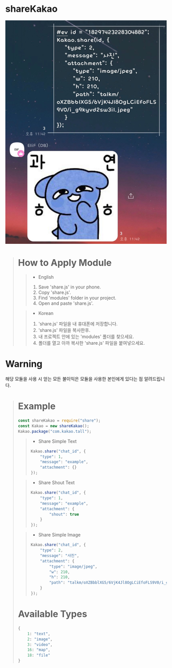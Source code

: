 # shareKakao

![Alt text](0BBF7F9C-07AF-4092-87B7-AA727E2347FB.jpeg)

> # How to Apply Module
> > * English
> > 1. Save 'share.js' in your phone.
> > 2. Copy 'share.js'.
> > 3. Find 'modules' folder in your project.
> > 4. Open and paste 'share.js'.
>
> > * Korean
> > 1. 'share.js' 파일을 내 휴대폰에 저장합니다.
> > 2. 'share.js' 파일을 복사한후.
> > 3. 내 프로젝트 안에 있는 'modules' 폴더를 찾으세요.
> > 4. 폴더를 열고 아까 복사한 'share.js' 파일을 붙여넣으세요.

# Warning
해당 모듈을 사용 시 얻는 모든 불이익은
모듈을 사용한 본인에게 있다는 점 알려드립니다.

> # Example
> ``` javascript
> const shareKakao = require("share");
> const Kakao = new shareKakao();
> Kakao.package("com.kakao.tall");
> ```
> 
> > * Share Simple Text
> > ``` javascript
> > Kakao.share("chat_id", {
> >     "type": 1,
> >     "message": "example",
> >     "attachment": {}
> > });
> >    ```
> 
> > * Share Shout Text
> > ``` javascript
> > Kakao.share("chat_id", {
> >     "type": 1,
> >     "message": "example",
> >     "attachment": {
> >         "shout": true
> >     }
> > });
> > ```
>
> > * Share Simple Image
> > ``` javascript
> > Kakao.share("chat_id", {
> >     "type": 2,
> >     "message": "사진",
> >     "attachment": {
> >         "type": "image/jpeg",
> >         "w": 210,
> >         "h": 210,
> >         "path": "talkm/oXZBbblXG5/6VjK4Jl8OgLCiEfoFLS9V0/i_g9kyvd2sw3il.jpeg"
> >     }
> > });
> > ```
>
> # Available Types
> ``` javascript
> {
>     1: "text",
>     2: "image",
>     3: "video",
>     16: "map",
>     18: "file"
> }
> ```
